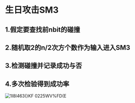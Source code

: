 # 生日攻击SM3
## 1.假定要查找前nbit的碰撞
## 2.随机取2的n/2次方个数作为输入进入SM3
## 3.检测碰撞并记录成功与否
## 4.多次检验得到成功率
![1I8I463(}KF 0225WV%FD(E](https://user-images.githubusercontent.com/109883893/180705475-17d5e2cb-96bf-4dae-9b2e-11bfdb87ec48.png)


